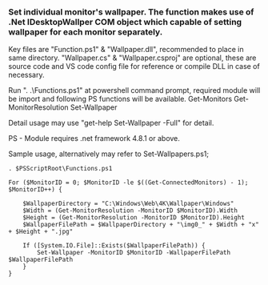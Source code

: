 ### Set individual monitor's wallpaper. The function makes use of .Net IDesktopWallper COM object which capable of setting wallpaper for each monitor separately.

Key files are "Function.ps1" & "Wallpaper.dll", recommended to place in same directory.
"Wallpaper.cs" & "Wallpaper.csproj" are optional, these are source code and VS code config file for reference or compile DLL in case of necessary.

Run ". .\Functions.ps1" at powershell command prompt, required module will be import and following PS functions will be available.
Get-Monitors
Get-MonitorResolution
Set-Wallpaper

Detail usage may use "get-help Set-Wallpaper -Full" for detail.

PS - Module requires .net framework 4.8.1 or above.


Sample usage, alternatively may refer to Set-Wallpapers.ps1;
```
. $PSScriptRoot\Functions.ps1

For ($MonitorID = 0; $MonitorID -le $((Get-ConnectedMonitors) - 1); $MonitorID++) {

    $WallpaperDirectory = "C:\Windows\Web\4K\Wallpaper\Windows"
    $Width = (Get-MonitorResolution -MonitorID $MonitorID).Width
    $Height = (Get-MonitorResolution -MonitorID $MonitorID).Height
    $WallpaperFilePath = $WallpaperDirectory + "\img0_" + $Width + "x" + $Height + ".jpg"

    If ([System.IO.File]::Exists($WallpaperFilePath)) {
        Set-Wallpaper -MonitorID $MonitorID -WallpaperFilePath $WallpaperFilePath
    }
}
```
